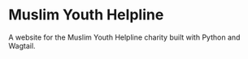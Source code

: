 # Muslim Youth Helpline

A website for the Muslim Youth Helpline charity built with Python and Wagtail.